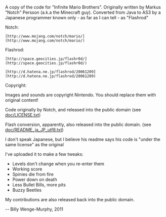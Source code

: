 A copy of the code for "Infinite Mario Brothers".
Originally written by Markus "Notch" Persson (a.k.a the Minecraft guy).
Converted from Java to AS3 by a Japanese programmer known only - as far as I can tell - as "Flashrod"

Notch:

	[http://www.mojang.com/notch/mario/](http://www.mojang.com/notch/mario/)
	
Flashrod:

	[http://space.geocities.jp/flashr0d/](http://space.geocities.jp/flashr0d/)
	
	[http://d.hatena.ne.jp/flashrod/20061209](http://d.hatena.ne.jp/flashrod/20061209)

Copyright:

Images and sounds are copyright Nintendo. You should replace them with original content!

Code originally by Notch, and released into the public domain (see [doc/LICENSE.txt](doc/LICENSE.txt))

Flash conversion, apparently, also released into the public domain. (see [doc/README_ja_JP_utf8.txt](doc/README_ja_JP_utf8.txt))

I don't speak Japanese, but I believe his readme says his code is "under the same license" as the original


I've uploaded it to make a few tweaks:

- Levels don't change when you re-enter them
- Working score
- Spinies die from fire
- Power down on death
- Less Bullet Bills, more pits
- Buzzy Beetles


My contributions are also released back into the public domain.

-- Billy Wenge-Murphy, 2011


